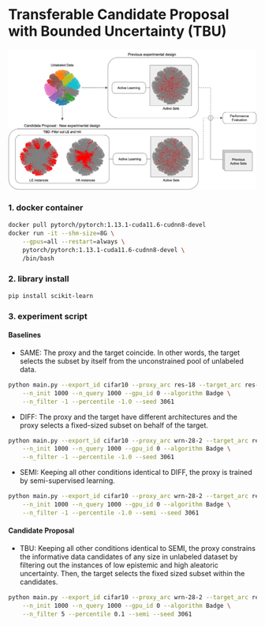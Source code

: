 # Transferable Candidate Proposal with Bounded Uncertainty (TBU)

<p align="center">
<img src='./asset/pipeline.png' width="768">

### 1. docker container
```bash
docker pull pytorch/pytorch:1.13.1-cuda11.6-cudnn8-devel
docker run -it --shm-size=8G \
    --gpus=all --restart=always \
    pytorch/pytorch:1.13.1-cuda11.6-cudnn8-devel \
    /bin/bash
```

### 2. library install
```bash
pip install scikit-learn
```

### 3. experiment script

#### Baselines
- SAME: The proxy and the target coincide. In other words, the target selects the subset by itself from the unconstrained pool of unlabeled data.
```bash
python main.py --export_id cifar10 --proxy_arc res-18 --target_arc res-18 \
    --n_init 1000 --n_query 1000 --gpu_id 0 --algorithm Badge \
    --n_filter -1 --percentile -1.0 --seed 3061
```

- DIFF: The proxy and the target have different architectures and the proxy selects a fixed-sized subset on behalf of the target.
```bash
python main.py --export_id cifar10 --proxy_arc wrn-28-2 --target_arc res-18 \
    --n_init 1000 --n_query 1000 --gpu_id 0 --algorithm Badge \
    --n_filter -1 --percentile -1.0 --seed 3061
```

- SEMI: Keeping all other conditions identical to DIFF, the proxy is trained by semi-supervised learning.
```bash
python main.py --export_id cifar10 --proxy_arc wrn-28-2 --target_arc res-18 \
    --n_init 1000 --n_query 1000 --gpu_id 0 --algorithm Badge \
    --n_filter -1 --percentile -1.0 --semi --seed 3061
```

#### Candidate Proposal
- TBU: Keeping all other conditions identical to SEMI, the proxy constrains the informative data candidates of any size in unlabeled dataset by filtering out the instances of low epistemic and high aleatoric uncertainty. Then, the target selects the fixed sized subset within the candidates.
```bash
python main.py --export_id cifar10 --proxy_arc wrn-28-2 --target_arc res-18 \
    --n_init 1000 --n_query 1000 --gpu_id 0 --algorithm Badge \
    --n_filter 5 --percentile 0.1 --semi --seed 3061
```